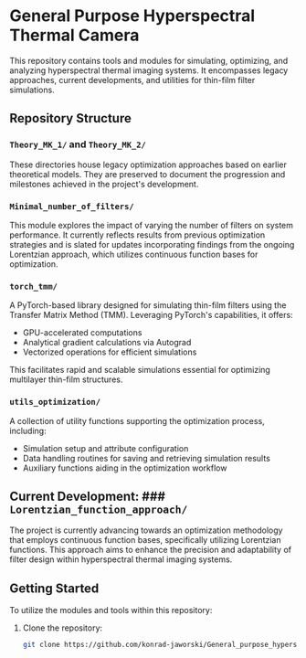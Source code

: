 # General Purpose Hyperspectral Thermal Camera

This repository contains tools and modules for simulating, optimizing, and analyzing hyperspectral thermal imaging systems. It encompasses legacy approaches, current developments, and utilities for thin-film filter simulations.

## Repository Structure

### `Theory_MK_1/` and `Theory_MK_2/`

These directories house legacy optimization approaches based on earlier theoretical models. They are preserved to document the progression and milestones achieved in the project's development.

### `Minimal_number_of_filters/`

This module explores the impact of varying the number of filters on system performance. It currently reflects results from previous optimization strategies and is slated for updates incorporating findings from the ongoing Lorentzian approach, which utilizes continuous function bases for optimization.

### `torch_tmm/`

A PyTorch-based library designed for simulating thin-film filters using the Transfer Matrix Method (TMM). Leveraging PyTorch's capabilities, it offers:

- GPU-accelerated computations
- Analytical gradient calculations via Autograd
- Vectorized operations for efficient simulations

This facilitates rapid and scalable simulations essential for optimizing multilayer thin-film structures.

### `utils_optimization/`

A collection of utility functions supporting the optimization process, including:

- Simulation setup and attribute configuration
- Data handling routines for saving and retrieving simulation results
- Auxiliary functions aiding in the optimization workflow

## Current Development: ### `Lorentzian_function_approach/`

The project is currently advancing towards an optimization methodology that employs continuous function bases, specifically utilizing Lorentzian functions. This approach aims to enhance the precision and adaptability of filter design within hyperspectral thermal imaging systems.

## Getting Started

To utilize the modules and tools within this repository:

1. Clone the repository:

   ```bash
   git clone https://github.com/konrad-jaworski/General_purpose_hyperspectral_thermal_camera.git
